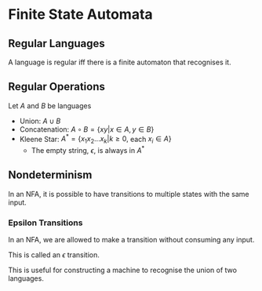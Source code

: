 # Finite State Automata

## Regular Languages

A language is regular iff there is a finite automaton that recognises it.

## Regular Operations

Let $A$ and $B$ be languages

- Union: $A \cup B$
- Concatenation: $A \circ B = \{xy | x \in A, y \in B\}$
- Kleene Star: $A^* = \{x_1 x_2 ... x_k | k \ge 0,$ each $x_i \in A \}$
  - The empty string, $\epsilon$, is always in $A^*$

## Nondeterminism

In an NFA, it is possible to have transitions to multiple states with the same input.

### Epsilon Transitions

In an NFA, we are allowed to make a transition without consuming any input.

This is called an $\epsilon$ transition.

This is useful for constructing a machine to recognise the union of two languages.
